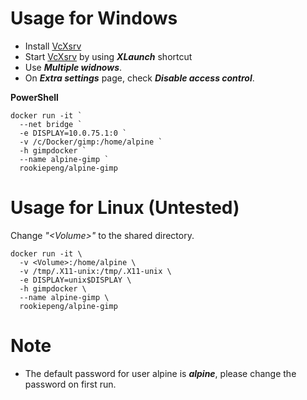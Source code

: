 # Usage for Windows

* Install [VcXsrv](https://sourceforge.net/projects/vcxsrv/)
* Start [VcXsrv](https://sourceforge.net/projects/vcxsrv/) by using ***XLaunch*** shortcut
* Use ***Multiple widnows***.
* On ***Extra settings*** page, check ***Disable access control***.

**PowerShell**
```
docker run -it `
  --net bridge `
  -e DISPLAY=10.0.75.1:0 `
  -v /c/Docker/gimp:/home/alpine `
  -h gimpdocker `
  --name alpine-gimp `
  rookiepeng/alpine-gimp
```

# Usage for Linux (Untested)

Change *"\<Volume\>"* to the shared directory.
```
docker run -it \
  -v <Volume>:/home/alpine \
  -v /tmp/.X11-unix:/tmp/.X11-unix \
  -e DISPLAY=unix$DISPLAY \
  -h gimpdocker \
  --name alpine-gimp \
  rookiepeng/alpine-gimp
```

# Note

* The default password for user alpine is ***alpine***, please change the password on first run.

